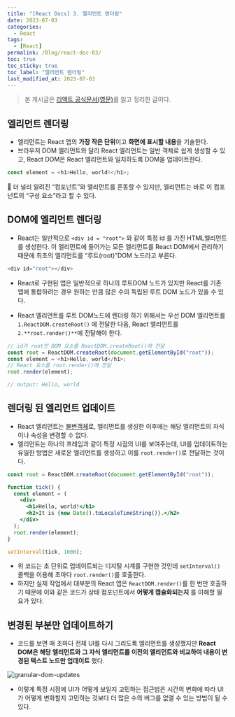 ```yaml
---
title: "[React Docs] 3️. 엘리먼트 렌더링"
date: 2023-07-03
categories:
  - React
tags:
  - [React]
permalink: /Blog/react-doc-03/
toc: true
toc_sticky: true
toc_label: "엘리먼트 렌더링"
last_modified_at: 2023-07-03
---
```


> 본 게시글은 [리액트 공식문서(영문)](https://reactjs.org/docs/getting-started.html)를 읽고 정리한 글이다.

## 엘리먼트 렌더링

- 엘리먼트는 React 앱의 **가장 작은 단위**이고 **화면에 표시할 내용**을 기술한다.
- 브라우저 DOM 엘리먼트와 달리 React 엘리먼트는 일반 객체로 쉽게 생성할 수 있고, React DOM은 React 엘리먼트와 일치하도록 DOM을 업데이트한다.

```js
const element = <h1>Hello, world!</h1>;
```

🦥 더 널리 알려진 “컴포넌트”와 엘리먼트를 혼동할 수 있지만, 엘리먼트는 바로 이 컴포넌트의 “구성 요소”라고 할 수 있다.

## DOM에 엘리먼트 렌더링

- React는 일반적으로 `<div id = "root">` 와 같이 특정 id 를 가진 HTML엘리먼트를 생성한다. 이 엘리먼트에 들어가는 모든 엘리먼트를 React DOM에서 관리하기 때문에 최초의 엘리먼트를 “루트(root)”DOM 노드라고 부른다.

```js
<div id="root"></div>
```

- React로 구현된 앱은 일반적으로 하나의 루트DOM 노드가 있지만 React를 기존 앱에 통합하려는 경우 원하는 만큼 많은 수의 독립된 루트 DOM 노드가 있을 수 있다.

- React 엘리먼트를 루트 DOM노드에 렌더링 하기 위해서는 우선 DOM 엘리먼트를 `1.ReactDOM.createRoot()` 에 전달한 다음, React 엘리먼트를 `2.**root.render()**`에 전달해야 한다.

```js
// id가 root인 DOM 요소를 ReactDOM.createRoot()에 전달
const root = ReactDOM.createRoot(document.getElementById("root"));
const element = <h1>Hello, world</h1>;
// React 요소를 root.render()에 전달
root.render(element);

// output: Hello, world
```

## 렌더링 된 엘리먼트 업데이트

- React 엘리먼트는 [불변객체](https://ko.wikipedia.org/wiki/%EB%B6%88%EB%B3%80%EA%B0%9D%EC%B2%B4)로, 엘리먼트를 생성한 이후에는 해당 엘리먼트의 자식이나 속성을 변경할 수 없다.
- 엘리먼트는 하나의 프레임과 같이 특정 시점의 UI를 보여주는데, UI를 업데이트하는 유일한 방법은 새로운 엘리먼트를 생성하고 이를 `root.render()`로 전달하는 것이다.

```jsx
const root = ReactDOM.createRoot(document.getElementById("root"));

function tick() {
  const element = (
    <div>
      <h1>Hello, world!</h1>
      <h2>It is {new Date().toLocaleTimeString()}.</h2>
    </div>
  );
  root.render(element);
}

setInterval(tick, 1000);
```

- 위 코드는 초 단위로 업데이트되는 디지털 시계를 구현한 것인데 `setInterval()` 콜백을 이용해 초마다 `root.render()`를 호출한다.
- 하지만 실제 작업에서 대부분의 React 앱은 `ReactDOM.render()`를 한 번만 호출하기 때문에 이와 같은 코드가 상태 컴포넌트에서 **어떻게 캡슐화되는지** 를 이해할 필요가 있다.

## 변경된 부분만 업데이트하기

- 코드를 보면 매 초마다 전체 UI를 다시 그리도록 엘리먼트를 생성했지만 **React DOM은 해당 엘리먼트와 그 자식 엘리먼트를 이전의 엘리먼트와 비교하여 내용이 변경된 텍스트 노드만 업데이트** 했다.

![granular-dom-updates](https://github.com/tamoimi/tamoimi.github.io/assets/100749520/084bbd2b-6332-4a85-afff-dd58023f3f08)

- 이렇게 특정 시점에 UI가 어떻게 보일지 고민하는 접근법은 시간의 변화에 따라 UI가 어떻게 변화할지 고민하는 것보다 더 많은 수의 버그를 없앨 수 있는 방법이 될 수 있다.
